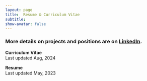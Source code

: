 ```yaml
---
layout: page
title:  Resume & Curriculum Vitae
subtitle:
show-avatar: false
---
```

### More details on projects and positions are on [LinkedIn](https://linkedin.com/in/jiahui-k-chen/).  

**Curriculum Vitae**  
Last updated Aug, 2024
<object data="/img/CV_Dec2024.pdf" width="1000" height="1000" type='application/pdf'></object>

**Resume**  
Last updated May, 2023
<object data="/img/technical_resume_5_17_2023.pdf" width="1000" height="1000" type='application/pdf'></object>
